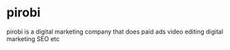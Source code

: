 # pirobi

pirobi is a digital marketing company that does paid ads video editing digital marketing SEO etc

